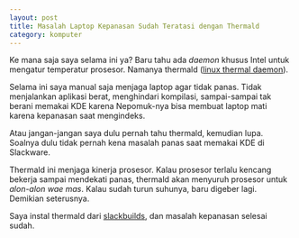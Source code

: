 ```yaml
---
layout: post
title: Masalah Laptop Kepanasan Sudah Teratasi dengan Thermald
category: komputer
---
```


Ke mana saja saya selama ini ya? Baru tahu ada <em>daemon</em> khusus Intel untuk 
mengatur temperatur prosesor. Namanya thermald (<a href="httpss://01.org/linux-thermal-daemon">linux thermal daemon</a>).

Selama ini saya manual saja menjaga laptop agar tidak panas. Tidak menjalankan aplikasi berat, menghindari kompilasi, sampai-sampai 
tak berani memakai KDE karena Nepomuk-nya bisa membuat laptop mati karena kepanasan saat mengindeks.

Atau jangan-jangan saya dulu pernah tahu thermald, kemudian lupa. Soalnya dulu tidak pernah kena masalah panas saat memakai KDE di Slackware.

Thermald ini menjaga kinerja prosesor. Kalau prosesor terlalu kencang bekerja sampai mendekati panas, thermald akan menyuruh prosesor untuk <em>alon-alon wae mas</em>. Kalau sudah turun suhunya, baru digeber lagi. Demikian seterusnya.

Saya instal thermald dari <a href="https://slackbuilds.org/repository/14.1/system/thermal_daemon/">slackbuilds</a>, dan masalah kepanasan selesai sudah.

